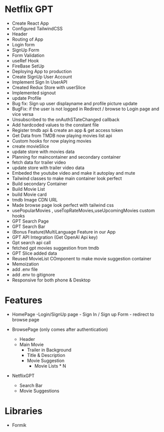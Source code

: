 # Netflix GPT

- Create React App
- Configured TailwindCSS
- Header
- Routing of App
- Login form
- SignUp Form
- Form Validation
- useRef Hook
- FireBase SetUp
- Deploying App to production
- Create SignUp User Account
- Implement Sign In UserAPI
- Created Redux Store with userSlice
- Implemented signout
- update Profile
- Bug fix: Sign up user displayname and profile picture update
- BugFix: if the user is not logged in Redirect / browse to Login page and vice versa
- Unsubscribed to the onAuthSTateChanged callback
- Add hardcoded values to the constant file
- Register tmdb api & create an app & get access token
- Get Data from TMDB now playing movies list api
- Custom hooks for now playing movies
- create movieSlice
- update store with movies data
- Planning for maincontainer and secondary container
- fetch data for trailer video
- update store with trailer video data
- Embeded the youtube video and make it autoplay and mute
- Tailwind classes to make main container look perfect
- Build secondary Container
- Build Movie List
- build Movie card
- tmdb Image CDN URL
- Made browse page look perfect with tailwind css
- usePopularMovies , useTopRateMovies,useUpcomingMovies custom hooks
- GPT Search Page
- GPT Search Bar
- (Bonus Feature)MultiLanguage Feature in our App
- GPT API Integration (Get OpenAI Api key)
- Gpt search api call
- fetched gpt movies suggestion from tmdb
- GPT Slice added data
- Reused MovieList COmponent to make movie suggestion container
- Memoization
- add .env file
- add .env to gitignore
- Responsive for both phone & Desktop






# Features
- HomePage
    -Login/SignUp page
        - Sign In / Sign up Form 
        - redirect to browse page
- BrowsePage (only comes after authentication)
    - Header
    - Main Movie
        - Trailer in Background
        - Title & Description
        - Movie Suggestion
            - Movie Lists * N

- NetflixGPT
    - Search Bar
    - Movie Suggestions

# Libraries
- Formik
